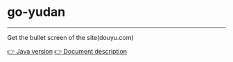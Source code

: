 # go-yudan
---------------------
Get the bullet screen of the site(douyu.com) <br>

[👉 Java version](https://github.com/AlexJialene/yudan)
[👉 Document description](https://github.com/AlexJialene/yudan/blob/master/README.md)
